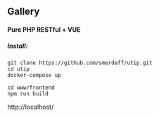 ## Gallery 
#### Pure PHP RESTful + VUE
##### Install:
```
git clone https://github.com/smerdeff/utip.git
cd utip
docker-compose up

cd www/frontend
npm run build
```
http://localhost/